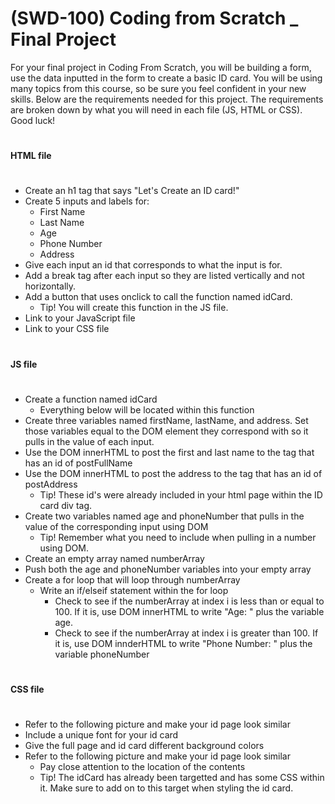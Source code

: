 # (SWD-100) Coding from Scratch _ Final Project

For your final project in Coding From Scratch, you will be building a form, use the data inputted in the form to create a basic ID card. You will be using many topics from this course, so be sure you feel confident in your new skills. Below are the requirements needed for this project. The requirements are broken down by what you will need in each file (JS, HTML or CSS). Good luck!

#
**HTML file**
#
* Create an h1 tag that says "Let's Create an ID card!"
* Create 5 inputs and labels for:
  + First Name
  + Last Name
  + Age
  + Phone Number
  + Address
* Give each input an id that corresponds to what the input is for.
* Add a break tag after each input so they are listed vertically and not horizontally.
* Add a button that uses onclick to call the function named idCard.
  + Tip! You will create this function in the JS file.
* Link to your JavaScript file
* Link to your CSS file
# 
**JS file**
#
* Create a function named idCard
  + Everything below will be located within this function
* Create three variables named firstName, lastName, and address. Set those variables equal to the DOM element they correspond with so it pulls in the value of each input.
* Use the DOM innerHTML to post the first and last name to the tag that has an id of postFullName
* Use the DOM innerHTML to post the address to the tag that has an id of postAddress
  + Tip! These id's were already included in your html page within the ID card div tag.
* Create two variables named age and phoneNumber that pulls in the value of the corresponding input using DOM
  + Tip! Remember what you need to include when pulling in a number using DOM.
* Create an empty array named numberArray
* Push both the age and phoneNumber variables into your empty array
* Create a for loop that will loop through numberArray
  + Write an if/elseif statement within the for loop
    - Check to see if the numberArray at index i is less than or equal to 100. If it is, use DOM innerHTML to write "Age: " plus the variable age.
    -  Check to see if the numberArray at index i is greater than 100. If it is, use DOM innderHTML to write "Phone Number: " plus the variable phoneNumber
#
**CSS file**
#
* Refer to the following picture and make your id page look similar
* Include a unique font for your id card
* Give the full page and id card different background colors
* Refer to the following picture and make your id page look similar
  + Pay close attention to the location of the contents
  + Tip! The idCard has already been targetted and has some CSS within it. Make sure to add on to this target when styling the id card. 

